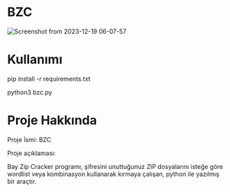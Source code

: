 # BZC
![Screenshot from 2023-12-19 06-07-57](https://github.com/baycpp/BZC/assets/124257665/e8d2fedf-297b-48ba-9526-5b5cc83e4736)

# Kullanımı
pip install -r requirements.txt

python3 bzc.py

# Proje Hakkında
Proje İsmi: BZC

Proje açıklaması:

Bay Zip Cracker programı, şifresini unuttuğunuz ZIP dosyalarını isteğe göre wordlist veya kombinasyon kullanarak kırmaya çalışan, python ile yazılmış bir araçtır.
